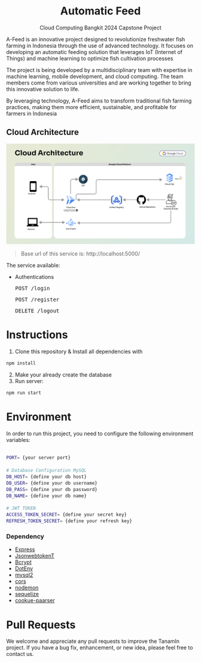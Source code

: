 <h1 align="center">Automatic Feed</h1>
<p align="center">Cloud Computing Bangkit 2024 Capstone Project</p>

A-Feed is an innovative project designed to revolutionize freshwater fish farming in Indonesia through the use of advanced technology. It focuses on developing an automatic feeding solution that leverages IoT (Internet of Things) and machine learning to optimize fish cultivation processes

The project is being developed by a multidisciplinary team with expertise in machine learning, mobile development, and cloud computing. The team members come from various universities and are working together to bring this innovative solution to life.

By leveraging technology, A-Feed aims to transform traditional fish farming practices, making them more efficient, sustainable, and profitable for farmers in Indonesia

## Cloud Architecture
![CloudArchitecture](https://github.com/aanputra26/A-Feed-backend/blob/main/images/CLOUD%20ARCHITECTURE%20CAPSTONE%20(1).png)
<br>
> Base url of this service is: http://localhost:5000/

The service available:

- Authentications
  <pre>POST /login</pre>
  <pre>POST /register</pre>
  <pre>DELETE /logout</pre>


# Instructions
 
1. Clone this repository & Install all dependencies with
```bash
npm install
```
2. Make your already create the database
3. Run server:

```bash
npm run start
```


# Environment

In order to run this project, you need to configure the following environment variables:

```bash

PORT= {your server port}

# Database Configuration MySQL
DB_HOST= {define your db host}
DB_USER= {define your db username}
DB_PASS= {define your db password}
DB_NAME= {define your db name}

# JWT TOKEN
ACCESS_TOKEN_SECRET= {define your secret key}
REFRESH_TOKEN_SECRET= {define your refresh key}
```


### Dependency

* [Express](https://www.npmjs.com/package/express)
* [JsonwebtokenT](https://www.npmjs.com/package/jsonwebtoken)
* [Bcrypt](https://www.npmjs.com/package/bcrypt)
* [DotEnv](https://www.npmjs.com/package/dotenv)
* [mysql2](https://www.npmjs.com/package/mysql2)
* [cors](https://www.npmjs.com/package/cors)
* [nodemon](https://www.npmjs.com/package/nodemon)
* [sequelize](https://www.npmjs.com/package/sequelize)
* [cookue-paarser](https://www.npmjs.com/package/cookie-parser)

# Pull Requests
We welcome and appreciate any pull requests to improve the TanamIn project. If you have a bug fix, enhancement, or new idea, please feel free to contact us.

